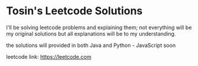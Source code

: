 # Tosin's Leetcode Solutions
I'll be solving leetcode problems and explaining them; not everything will be my original solutions but all explanations will be to my understanding. 

the solutions will provided in both Java and Python - JavaScript soon

leetcode link: https://leetcode.com 
